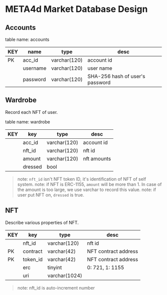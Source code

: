 # META4d Market Database Design

## Accounts

table name: accounts

| KEY | name | type | desc |
| --- | --- | --- | --- |
| PK | acc_id | varchar(120) | account id |
|  | username | varchar(120) | user name |
|  | password | varchar(120) | SHA-256 hash of user's password |

## Wardrobe

Record each NFT of user.

table name: wardrobe

| KEY | key | type | desc |
| --- | --- | --- | --- |
|  | acc_id | varchar(120) | account id |
|  | nft_id | varchar(120) | nft id |
|  | amount | varchar(120) | nft amounts |
|  | dressed | bool | |

> note: `nft_id` isn't NFT token ID, it's identification of NFT of self system.
> note: if NFT is ERC-1155, `amount` will be more than 1. In case of the amount is too large, we use varchar to record this value.
> note: if user put NFT on, `dressed` is true.

## NFT

Describe various properties of NFT.

| KEY | key | type | desc |
| --- | --- | --- | --- |
|  | nft_id | varchar(120) | nft id |
| PK | contract | varchar(42) | NFT contract address |
| PK | token_id | varchar(42) | NFT contract address |
|  | erc | tinyint | 0: 721, 1: 1155 |
|  | uri | varchar(1024) |  |

> note: nft_id is auto-increment number
